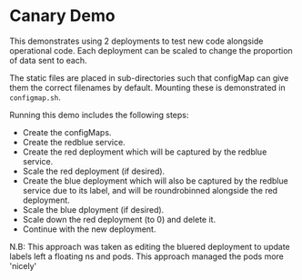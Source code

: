 # Canary Demo

This demonstrates using 2 deployments to test new code alongside operational code. Each deployment can be scaled to change the proportion of data sent to each.

The static files are placed in sub-directories such that configMap can give them the correct filenames by default. Mounting these is demonstrated in `configmap.sh`.

Running this demo includes the following steps:
* Create the configMaps.
* Create the redblue service.
* Create the red deployment which will be captured by the redblue service.
* Scale the red deployment (if desired).
* Create the blue deployment which will also be captured by the redblue service due to its label, and will be roundrobinned alongside the red deployment.
* Scale the blue dployment (if desired).
* Scale down the red deployment (to 0) and delete it.
* Continue with the new deployment.

N.B: This approach was taken as editing the bluered deployment to update labels left a floating ns and pods. This approach managed the pods more 'nicely'
